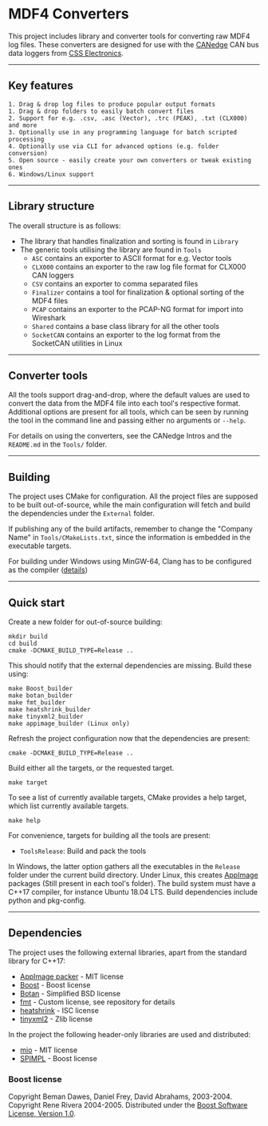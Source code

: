 # MDF4 Converters
This project includes library and converter tools for converting raw MDF4 log files.
These converters are designed for use with the [CANedge](https://www.csselectronics.com/screen/page/can-logger-products) CAN bus data loggers from [CSS Electronics](https://www.csselectronics.com/).

---

## Key features
```
1. Drag & drop log files to produce popular output formats
1. Drag & drop folders to easily batch convert files
2. Support for e.g. .csv, .asc (Vector), .trc (PEAK), .txt (CLX000) and more
3. Optionally use in any programming language for batch scripted processing
4. Optionally use via CLI for advanced options (e.g. folder conversion)
5. Open source - easily create your own converters or tweak existing ones
6. Windows/Linux support
```

---

## Library structure
The overall structure is as follows:

- The library that handles finalization and sorting is found in `Library`
- The generic tools utilising the library are found in `Tools`
  - `ASC` contains an exporter to ASCII format for e.g. Vector tools
  - `CLX000` contains an exporter to the raw log file format for CLX000 CAN loggers
  - `CSV` contains an exporter to comma separated files
  - `Finalizer` contains a tool for finalization & optional sorting of the MDF4 files
  - `PCAP` contains an exporter to the PCAP-NG format for import into Wireshark
  - `Shared` contains a base class library for all the other tools
  - `SocketCAN` contains an exporter to the log format from the SocketCAN utilities in Linux

---
## Converter tools
All the tools support drag-and-drop, where the default values are used to convert the data from the MDF4 file into
each tool's respective format. Additional options are present for all tools, which can be seen by running the tool in the
command line and passing either no arguments or `--help`.

For details on using the converters, see the CANedge Intros and the `README.md` in the `Tools/` folder.

---

## Building
The project uses CMake for configuration. All the project files are supposed to be built out-of-source, while the
main configuration will fetch and build the dependencies under the `External` folder.

If publishing any of the build artifacts, remember to change the "Company Name" in `Tools/CMakeLists.txt`, since the
information is embedded in the executable targets.

For building under Windows using MinGW-64, Clang has to be configured as the compiler ([details](https://sourceforge.net/p/mingw-w64/bugs/727/))

---

## Quick start
Create a new folder for out-of-source building:
```
mkdir build
cd build
cmake -DCMAKE_BUILD_TYPE=Release ..
```

This should notify that the external dependencies are missing. Build these using:
```
make Boost_builder
make botan_builder
make fmt_builder
make heatshrink_builder
make tinyxml2_builder
make appimage_builder (Linux only)
```

Refresh the project configuration now that the dependencies are present:
```
cmake -DCMAKE_BUILD_TYPE=Release ..
```

Build either all the targets, or the requested target.
```
make target
```

To see a list of currently available targets, CMake provides a help target, which list currently available targets.
```
make help
```

For convenience, targets for building all the tools are present:
- `ToolsRelease`: Build and pack the tools

In Windows, the latter option gathers all the executables in the `Release` folder under
the current build directory. Under Linux, this creates [AppImage](https://appimage.org/) packages (Still present in
each tool's folder). The build system must have a C++17 compiler, for instance Ubuntu 18.04 LTS. Build dependencies include python and pkg-config.

---

## Dependencies
The project uses the following external libraries, apart from the standard library for C++17:
- [AppImage packer](https://github.com/linuxdeploy/linuxdeploy) - MIT license
- [Boost](https://www.boost.org/) - Boost license
- [Botan](https://botan.randombit.net/) - Simplified BSD license
- [fmt](https://github.com/fmtlib/fmt) - Custom license, see repository for details
- [heatshrink](https://github.com/atomicobject/heatshrink) - ISC license
- [tinyxml2](https://github.com/leethomason/tinyxml2) - Zlib license

In the project the following header-only libraries are used and distributed:
- [mio](https://github.com/mandreyel/mio) - MIT license
- [SPIMPL](https://github.com/oliora/samples/blob/master/spimpl.h) - Boost license

### Boost license
Copyright Beman Dawes, Daniel Frey, David Abrahams, 2003-2004.
Copyright Rene Rivera 2004-2005.
Distributed under the [Boost Software License, Version 1.0](https://www.boost.org/LICENSE_1_0.txt).
